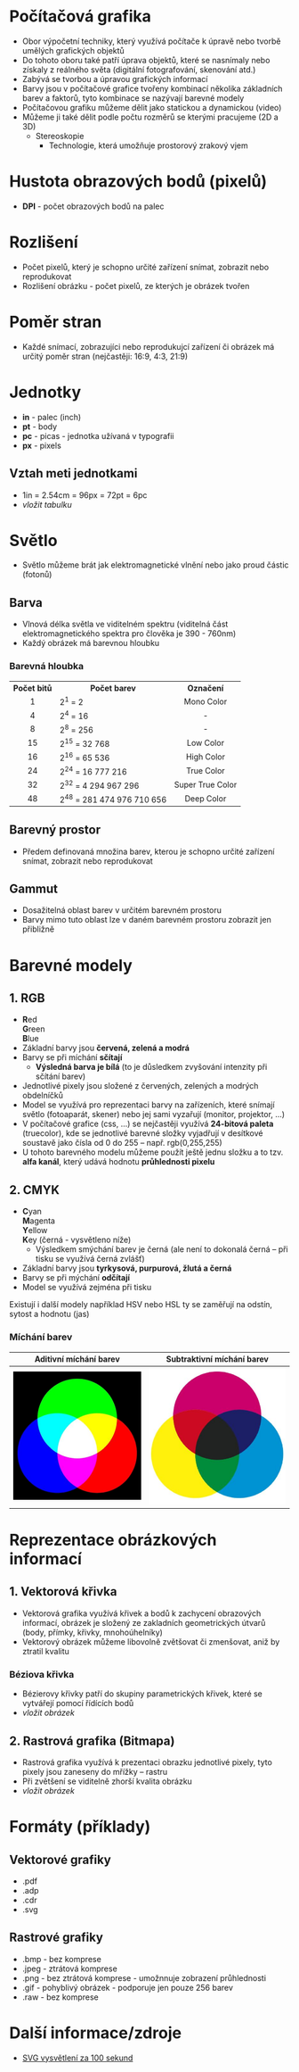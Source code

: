 # Počítačová grafika
* Obor výpočetní techniky, který využívá počítače k úpravě nebo tvorbě umělých grafických objektů
* Do tohoto oboru také patří úprava objektů, které se nasnímaly nebo získaly z reálného světa (digitální fotografování, skenování atd.)
* Zabývá se tvorbou a úpravou grafických informací
* Barvy jsou v počítačové grafice tvořeny kombinací několika základních barev a faktorů, tyto kombinace se nazývají barevné modely
* Počítačovou grafiku můžeme dělit jako statickou a dynamickou (video)
* Můžeme ji také dělit podle počtu rozměrů se kterými pracujeme (2D a 3D)
  * Stereoskopie
    * Technologie, která umožňuje prostorový zrakový vjem

# Hustota obrazových bodů (pixelů)
* **DPI** - počet obrazových bodů na palec

# Rozlišení
* Počet pixelů, který je schopno určité zařízení snímat, zobrazit nebo reprodukovat
* Rozlišení obrázku - počet pixelů, ze kterých je obrázek tvořen

# Poměr stran
* Každé snímací, zobrazujíci nebo reprodukujcí zařízení či obrázek má určitý poměr stran (nejčastěji: 16:9, 4:3, 21:9)

# Jednotky
* **in** - palec (inch)
* **pt** - body
* **pc** - picas - jednotka užívaná v typografii
* **px** - pixels
## Vztah meti jednotkami 
* 1in = 2.54cm = 96px = 72pt = 6pc
* *vložit tabulku*

# Světlo
* Světlo můžeme brát jak elektromagnetické vlnění nebo jako proud částic (fotonů)
## Barva
* Vlnová délka světla ve viditelném spektru (viditelná část elektromagnetického spektra pro člověka je 390 - 760nm)
* Každý obrázek má barevnou hloubku
### Barevná hloubka
<table>
  <tr>
    <th>Počet bitů</th>
    <th>Počet barev</th>
    <th>Označení</th>
  </tr>
  <tr>
    <td align="center">1</td>
    <td>2<sup>1</sup> = 2</td>
    <td align="center"> Mono Color</td>
  </tr>
  <tr>
    <td align="center">4</td>
    <td>2<sup>4</sup> = 16</td>
    <td align="center">-</td>
  </tr>
  <tr>
    <td align="center">8</td>
    <td>2<sup>8</sup> = 256</td>
    <td align="center">-</td>
  </tr>
  <tr>
    <td align="center">15</td>
    <td>2<sup>15</sup> = 32 768</td>
    <td align="center">Low Color</td>
  </tr>
  <tr>
    <td align="center">16</td>
    <td>2<sup>16</sup> = 65 536</td>
    <td align="center">High Color</td>
  </tr>
  <tr>
    <td align="center">24</td>
    <td>2<sup>24</sup> = 16 777 216</td>
    <td align="center">True Color</td>
  </tr>
  <tr>
    <td align="center">32</td>
    <td>2<sup>32</sup> = 4 294 967 296</td>
    <td align="center">Super True Color</td>
  </tr>
  <tr>
    <td align="center">48</td>
    <td>2<sup>48</sup> = 281 474 976 710 656</td>
    <td align="center">Deep Color</td>
  </tr>
</table>

## Barevný prostor
* Předem definovaná množina barev, kterou je schopno určité zařízení snímat, zobrazit nebo reprodukovat
## Gammut
* Dosažitelná oblast barev v určitém barevném prostoru
* Barvy mimo tuto oblast lze v daném barevném prostoru zobrazit jen přibližně

# Barevné modely
## 1. RGB
* **R**ed <br> **G**reen <br> **B**lue
* Základní barvy jsou **červená, zelená a modrá**
* Barvy se při míchání **sčítají**
  * **Výsledná barva je bílá** (to je důsledkem zvyšování intenzity při sčítání barev)
* Jednotlivé pixely jsou složené z červených, zelených a modrých obdelníčků
* Model se využívá pro reprezentaci barvy na zařízeních, které snímají světlo (fotoaparát, skener) nebo jej sami vyzařují (monitor, projektor, ...)
* V počítačové grafice (css, ...) se nejčastěji využívá **24-bitová paleta** (truecolor), kde se jednotlivé barevné složky vyjadřují v desítkové soustavě jako čísla od 0 do 255 – např. rgb(0,255,255)
* U tohoto barevného modelu můžeme použít ještě jednu složku a to tzv. **alfa kanál**, který udává hodnotu **průhlednosti pixelu**

## 2. CMYK
* **C**yan <br> **M**agenta <br> **Y**ellow <br> **K**ey (černá - vysvětleno níže)
  * Výsledkem smýchání barev je černá (ale není to dokonalá černá – při tisku se využívá černá zvlášť)
* Základní barvy jsou **tyrkysová, purpurová, žlutá a černá**
* Barvy se při mýchání **odčítají**
* Model se využívá zejména při tisku

Existují i další modely například HSV nebo HSL ty se zaměřují na odstín, sytost a hodnotu (jas)

### Míchání barev

Aditivní míchání barev                                        | Subtraktivní míchání barev
:------------------------------------------------------------:|:-------------------------------------------------------------------:
![Aditivní míchání barev](https://github.com/Riyufuchi/OtazkyIKT/blob/master/Assets/Pictures/IKT/aditivni-michani-barev.png)  | ![Subtraktivní míchání barev](https://github.com/Riyufuchi/OtazkyIKT/blob/master/Assets/Pictures/IKT/subtraktivni-michani-barev.png)

# Reprezentace obrázkových informací
## 1. Vektorová křivka
* Vektorová grafika využívá křivek a bodů k zachycení obrazových informací, obrázek je složený ze zakladních geometrických útvarů (body, přímky, křivky, mnohoúhelníky)
* Vektorový obrázek můžeme libovolně zvětšovat či zmenšovat, aniž by ztratil kvalitu
### Béziova křivka
* Bézierovy křivky patří do skupiny parametrických křivek, které se vytvářejí pomocí řídících bodů
* *vložit obrázek*

## 2. Rastrová grafika (Bitmapa)
* Rastrová grafika využívá k prezentaci obrazku jednotlivé pixely, tyto pixely jsou zaneseny do mřížky – rastru
* Při zvětšení se viditelně zhorší kvalita obrázku
* *vložit obrázek*

# Formáty (příklady)
## Vektorové grafiky
* .pdf
* .adp
* .cdr
* .svg

## Rastrové grafiky
* .bmp - bez komprese
* .jpeg - ztrátová komprese
* .png - bez ztrátová komprese - umožnnuje zobrazení průhlednosti
* .gif - pohyblivý obrázek - podporuje jen pouze 256 barev
* .raw - bez komprese

# Další informace/zdroje
* <a target="_blank" rel="noopener noreferrer" href="https://youtu.be/emFMHH2Bfvo"> SVG vysvětlení za 100 sekund</a>
